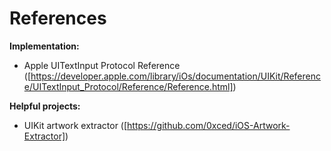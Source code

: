 # References

__Implementation:__

* Apple UITextInput Protocol Reference ([https://developer.apple.com/library/iOs/documentation/UIKit/Reference/UITextInput_Protocol/Reference/Reference.html])

__Helpful projects:__

* UIKit artwork extractor ([https://github.com/0xced/iOS-Artwork-Extractor])